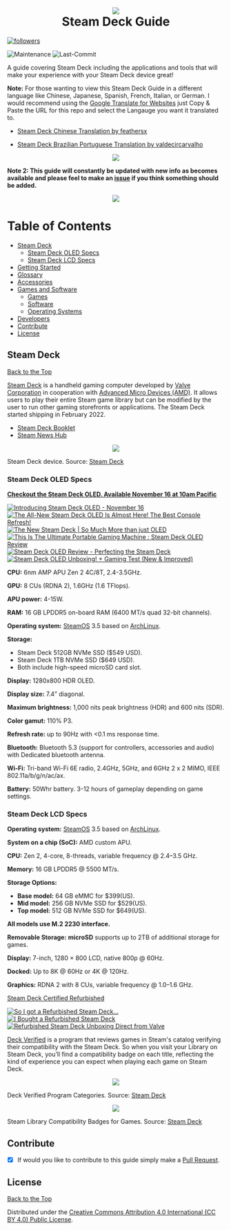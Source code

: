 <h1 align="center">
  <img src="https://user-images.githubusercontent.com/45159366/142779553-82147e51-7e6d-47bd-9db6-fe2f5ad95355.png">
    <br />
      Steam Deck Guide
</h1>

 <a href="https://github.com/mikeroyal?tab=followers">
         <img alt="followers" title="Follow me on Github for Updates" src="https://custom-icon-badges.demolab.com/github/followers/mikeroyal?color=236ad3&labelColor=1155ba&style=for-the-badge&logo=person-add&label=Follow&logoColor=white"/></a> 	

![Maintenance](https://img.shields.io/maintenance/yes/2024?style=for-the-badge)
![Last-Commit](https://img.shields.io/github/last-commit/mikeroyal/steam-deck-guide?style=for-the-badge)

A guide covering Steam Deck including the applications and tools that will make your experience with your Steam Deck device great!

**Note:** For those wanting to view this Steam Deck Guide in a different language like Chinese, Japanese, Spanish, French, Italian, or German. I would recommend using the [Google Translate for Websites](https://translate.google.com/) just Copy & Paste the URL for this repo and select the Langauge you want it translated to.

 * [Steam Deck Chinese Translation by feathersx](https://github.com/feathersx/Steam-Deck-Guide/blob/main/README.zh-CN.md)

 * [Steam Deck Brazilian Portuguese Translation by valdecircarvalho](https://steamdeck.valdecir.me/)

<p align="center">
  <img src="https://user-images.githubusercontent.com/45159366/227137649-21bd98c6-40e9-466e-b616-878cfeaafd9b.png">
</p>

**Note 2: This guide will constantly be updated with new info as becomes available and please feel to make an [issue](https://github.com/mikeroyal/Steam-Deck-Guide/issues) if you think something should be added.**

<p align="center">
  <img src="https://user-images.githubusercontent.com/45159366/142779557-400f19c8-6084-41ee-9449-fb08a15d6c45.png">
    <br />
</p>

# Table of Contents

- [Steam Deck](#steam-deck)
  - [Steam Deck OLED Specs](#steam-deck-oled-specs)
  - [Steam Deck LCD Specs](#steam-deck-lcd-specs)
- [Getting Started](./Getting%20Started.md)
- [Glossary](./Glossary.md)
- [Accessories](./Accessories.md)
- [Games and Software](./Games%20and%20Software/README.md)
  - [Games](./Games%20and%20Software/Games.md)
  - [Software](./Games%20and%20Software/Software.md)
  - [Operating Systems](./Games%20and%20Software/Operating%20Systems.md)
- [Developers](./Developers/README.md)
- [Contribute](#contribute)
- [License](#license)

## Steam Deck

[Back to the Top](https://github.com/mikeroyal/Steam-Deck-Guide#table-of-contents)

[Steam Deck](https://www.steamdeck.com/) is a handheld gaming computer developed by [Valve Corporation](https://valvesoftware.com/) in cooperation with [Advanced Micro Devices (AMD)](https://www.amd.com/). It allows users to play their entire Steam game library but can be modified by the user to run other gaming storefronts or applications. The Steam Deck started shipping in February 2022.

- [Steam Deck Booklet](https://store.steampowered.com/news/app/1675200/view/3401926123919972634)
- [Steam News Hub](https://store.steampowered.com/news/app/593110)

<p align="center">
  <img src="https://user-images.githubusercontent.com/45159366/142779563-30ada576-1bf4-42fb-8ad5-3fa3a6e40103.png">
    <br />
</p>

Steam Deck device. Source: [Steam Deck](https://www.steamdeck.com/)

### Steam Deck OLED Specs

**[Checkout the Steam Deck OLED. Available November 16 at 10am Pacific](https://store.steampowered.com/sale/steamdeck_2023)**

[![Introducing Steam Deck OLED - November 16](https://ytcards.demolab.com/?id=_vTsZMvjJ-A&lang=en&background_color=%230d1117&title_color=%23ffffff&stats_color=%23dedede&width=240 "Introducing Steam Deck OLED - November 16")](https://www.youtube.com/watch?v=_vTsZMvjJ-A)
[![The All-New Steam Deck OLED Is Almost Here! The Best Console Refresh!](https://ytcards.demolab.com/?id=WIcNVmbxqs4&lang=en&background_color=%230d1117&title_color=%23ffffff&stats_color=%23dedede&width=240 "The All-New Steam Deck OLED Is Almost Here! The Best Console Refresh!")](https://www.youtube.com/watch?v=WIcNVmbxqs4)
[![The New Steam Deck | So Much More than just OLED](https://ytcards.demolab.com/?id=_tmWspZq0LA&lang=en&background_color=%230d1117&title_color=%23ffffff&stats_color=%23dedede&width=240 "The New Steam Deck | So Much More than just OLED")](https://www.youtube.com/watch?v=_tmWspZq0LA)
[![This Is The Ultimate Portable Gaming Machine : Steam Deck OLED Review](https://ytcards.demolab.com/?id=78XuQMWbtoM&lang=en&background_color=%230d1117&title_color=%23ffffff&stats_color=%23dedede&width=240 "This Is The Ultimate Portable Gaming Machine : Steam Deck OLED Review")](https://www.youtube.com/watch?v=78XuQMWbtoM)
[![Steam Deck OLED Review - Perfecting the Steam Deck](https://ytcards.demolab.com/?id=A3B0EDXULZ8&lang=en&background_color=%230d1117&title_color=%23ffffff&stats_color=%23dedede&width=240 "Steam Deck OLED Review - Perfecting the Steam Deck")](https://www.youtube.com/watch?v=A3B0EDXULZ8)
[![Steam Deck OLED Unboxing! + Gaming Test (New & Improved)](https://ytcards.demolab.com/?id=LC3QTugnp7I&lang=en&background_color=%230d1117&title_color=%23ffffff&stats_color=%23dedede&width=240 "Steam Deck OLED Unboxing! + Gaming Test (New & Improved)")](https://www.youtube.com/watch?v=LC3QTugnp7I)

**CPU:** 6nm AMP APU Zen 2 4C/8T, 2.4-3.5GHz.

**GPU:** 8 CUs (RDNA 2), 1.6GHz (1.6 TFlops).

**APU power:** 4-15W.

**RAM:** 16 GB LPDDR5 on-board RAM (6400 MT/s quad 32-bit channels).

**Operating system:** [SteamOS](https://help.steampowered.com/en/faqs/view/1B71-EDF2-EB6D-2BB3) 3.5 based on [ArchLinux](https://archlinux.org/).

**Storage:**
  * Steam Deck 512GB NVMe SSD ($549 USD).
  * Steam Deck 1TB NVMe SSD ($649 USD).
  * Both include high-speed microSD card slot.
  
**Display:** 1280x800 HDR OLED.

**Display size:** 7.4” diagonal.

**Maximum brightness:** 1,000 nits peak brightness (HDR) and 600 nits (SDR).

**Color gamut:** 110% P3.

**Refresh rate:** up to 90Hz with <0.1 ms response time.

**Bluetooth:** Bluetooth 5.3 (support for controllers, accessories and audio) with Dedicated bluetooth antenna.

**Wi-Fi:** Tri-band Wi-Fi 6E radio, 2.4GHz, 5GHz, and 6GHz 2 x 2 MIMO, IEEE 802.11a/b/g/n/ac/ax.

**Battery:** 50Whr battery. 3-12 hours of gameplay depending on game settings.

### Steam Deck LCD Specs

**Operating system:** [SteamOS](https://help.steampowered.com/en/faqs/view/1B71-EDF2-EB6D-2BB3) 3.5 based on [ArchLinux](https://archlinux.org/).

**System on a chip (SoC):** AMD custom APU.

**CPU:** Zen 2, 4-core, 8-threads, variable frequency @ 2.4–3.5 GHz.

**Memory:** 16 GB LPDDR5 @ 5500 MT/s.

**Storage Options:**

- **Base model:** 64 GB eMMC for $399(US).
- **Mid model:** 256 GB NVMe SSD for $529(US).
- **Top model:** 512 GB NVMe SSD for $649(US).

**All models use M.2 2230 interface.**

**Removable Storage:** **microSD** supports up to 2TB of additional storage for games.

**Display:** 7-inch, 1280 × 800 LCD, native 800p @ 60Hz.

**Docked:** Up to 8K @ 60Hz or 4K @ 120Hz.

**Graphics:** RDNA 2 with 8 CUs, variable frequency @ 1.0–1.6 GHz.

[Steam Deck Certified Refurbished](https://store.steampowered.com/sale/steamdeckrefurbished)

[![So I got a Refurbished Steam Deck…](https://ytcards.demolab.com/?id=i8s_lkfvibA&lang=en&background_color=%230d1117&title_color=%23ffffff&stats_color=%23dedede&width=240 "So I got a Refurbished Steam Deck…")](https://www.youtube.com/watch?v=i8s_lkfvibA) 
[![I Bought a Refurbished Steam Deck](https://ytcards.demolab.com/?id=VY0u5-uKONM&lang=en&background_color=%230d1117&title_color=%23ffffff&stats_color=%23dedede&width=240 "I Bought a Refurbished Steam Deck")](https://www.youtube.com/watch?v=VY0u5-uKONM) 
[![Refurbished Steam Deck Unboxing Direct from Valve](https://ytcards.demolab.com/?id=QcW-p5ZbSuc&lang=en&background_color=%230d1117&title_color=%23ffffff&stats_color=%23dedede&width=240 "Refurbished Steam Deck Unboxing Direct from Valve")](https://www.youtube.com/watch?v=QcW-p5ZbSuc)  


[Deck Verified](https://www.steamdeck.com/en/verified) is a program that reviews games in Steam's catalog verifying their compatibility with the Steam Deck. So when you visit your Library on Steam Deck, you’ll find a compatibility badge on each title, reflecting the kind of experience you can expect when playing each game on Steam Deck.

<p align="center">
<img src="https://user-images.githubusercontent.com/45159366/142779573-254b3ce4-e0e8-401f-a343-bf5b3aa29b66.png">
<br />
</p>

Deck Verified Program Categories. Source: [Steam Deck](https://www.steamdeck.com/en/verified)

<p align="center">
<img src="https://user-images.githubusercontent.com/45159366/142779574-d0410dc5-12cd-41ef-9cfa-03488c50b2ff.png">
<br />
</p>

Steam Library Compatibility Badges for Games. Source: [Steam Deck](https://www.steamdeck.com/en/verified)

## Contribute

- [x] If would you like to contribute to this guide simply make a [Pull Request](https://github.com/mikeroyal/Steam-Deck-Guide/pulls).

## License

[Back to the Top](https://github.com/mikeroyal/Steam-Deck-Guide#table-of-contents)

Distributed under the [Creative Commons Attribution 4.0 International (CC BY 4.0) Public License](https://creativecommons.org/licenses/by/4.0/).
